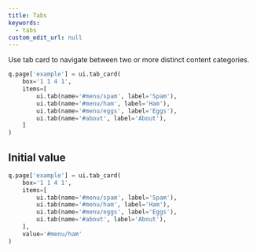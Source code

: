 ```yaml
---
title: Tabs
keywords:
  - tabs
custom_edit_url: null
---
```


Use tab card to navigate between two or more distinct content categories.

```py
q.page['example'] = ui.tab_card(
    box='1 1 4 1',
    items=[
        ui.tab(name='#menu/spam', label='Spam'),
        ui.tab(name='#menu/ham', label='Ham'),
        ui.tab(name='#menu/eggs', label='Eggs'),
        ui.tab(name='#about', label='About'),
    ]
)
```

## Initial value

```py
q.page['example'] = ui.tab_card(
    box='1 1 4 1',
    items=[
        ui.tab(name='#menu/spam', label='Spam'),
        ui.tab(name='#menu/ham', label='Ham'),
        ui.tab(name='#menu/eggs', label='Eggs'),
        ui.tab(name='#about', label='About'),
    ],
    value='#menu/ham'
)
```
